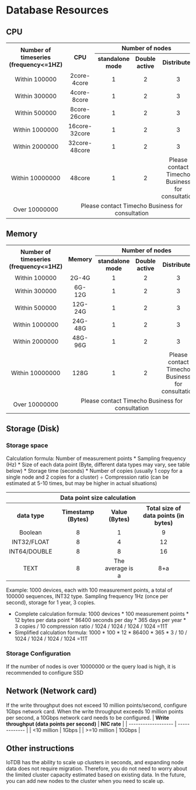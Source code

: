 <!--

    Licensed to the Apache Software Foundation (ASF) under one
    or more contributor license agreements.  See the NOTICE file
    distributed with this work for additional information
    regarding copyright ownership.  The ASF licenses this file
    to you under the Apache License, Version 2.0 (the
    "License"); you may not use this file except in compliance
    with the License.  You may obtain a copy of the License at
    
        http://www.apache.org/licenses/LICENSE-2.0
    
    Unless required by applicable law or agreed to in writing,
    software distributed under the License is distributed on an
    "AS IS" BASIS, WITHOUT WARRANTIES OR CONDITIONS OF ANY
    KIND, either express or implied.  See the License for the
    specific language governing permissions and limitations
    under the License.

-->
# Database Resources
## CPU
<table style="text-align: center;">
   <tbody>
      <tr>
            <th rowspan="2">Number of timeseries (frequency&lt;=1HZ)</th>
            <th rowspan="2">CPU</th>        
            <th colspan="3">Number of nodes</th>
      </tr>
      <tr>
      <th>standalone mode</th>   
      <th>Double active</th> 
      <th>Distributed</th> 
      </tr>
      <tr>
            <td>Within 100000</td>
            <td>2core-4core</td>
            <td>1</td>
            <td>2</td>
            <td>3</td>
      </tr>
      <tr>
            <td>Within 300000</td>
            <td>4core-8core</td>
            <td>1</td>
            <td>2</td>
            <td>3</td>
      </tr>
      <tr>
            <td>Within 500000</td>
            <td>8core-26core</td>
            <td>1</td>
            <td>2</td>
            <td>3</td>
      </tr>
      <tr>
            <td>Within 1000000</td>
            <td>16core-32core</td>
            <td>1</td>
            <td>2</td>
            <td>3</td>
      </tr>
      <tr>
            <td>Within 2000000</td>
            <td>32core-48core</td>
            <td>1</td>
            <td>2</td>
            <td>3</td>
      </tr>
      <tr>
            <td>Within 10000000</td>
            <td>48core</td>
            <td>1</td>
            <td>2</td>
            <td>Please contact Timecho Business for consultation</td>
      </tr>
      <tr>
            <td>Over 10000000</td>
            <td colspan="4">Please contact Timecho Business for consultation</td>
      </tr>
</tbody>
</table>

## Memory 
<table style="text-align: center;">
   <tbody>
      <tr>
            <th rowspan="2">Number of timeseries (frequency&lt;=1HZ)</th>
            <th rowspan="2">Memory</th>        
            <th colspan="3">Number of nodes</th>
      </tr>
      <tr>
      <th>standalone mode</th>   
      <th>Double active</th> 
      <th>Distributed</th> 
      </tr>
      <tr>
            <td>Within 100000</td>
            <td>2G-4G</td>
            <td>1</td>
            <td>2</td>
            <td>3</td>
      </tr>
      <tr>
            <td>Within 300000</td>
            <td>6G-12G</td>
            <td>1</td>
            <td>2</td>
            <td>3</td>
      </tr>
      <tr>
            <td>Within 500000</td>
            <td>12G-24G</td>
            <td>1</td>
            <td>2</td>
            <td>3</td>
      </tr>
      <tr>
            <td>Within 1000000</td>
            <td>24G-48G</td>
            <td>1</td>
            <td>2</td>
            <td>3</td>
      </tr>
      <tr>
            <td>Within 2000000</td>
            <td>48G-96G</td>
            <td>1</td>
            <td>2</td>
            <td>3</td>
      </tr>
      <tr>
            <td>Within 10000000</td>
            <td>128G</td>
            <td>1</td>
            <td>2</td>
            <td>Please contact Timecho Business for consultation</td>
      </tr>
      <tr>
            <td>Over 10000000</td>
            <td colspan="4">Please contact Timecho Business for consultation</td>
      </tr>
</tbody>
</table>

## Storage (Disk)
### Storage space
Calculation formula: Number of measurement points * Sampling frequency (Hz) * Size of each data point (Byte, different data types may vary, see table below) * Storage time (seconds) * Number of copies (usually 1 copy for a single node and 2 copies for a cluster) ÷ Compression ratio (can be estimated at 5-10 times, but may be higher in actual situations)
<table style="text-align: center;">
   <tbody>
      <tr>
            <th colspan="4">Data point size calculation</th>
      </tr>
      <tr>
            <th>data type</th>   
            <th>Timestamp (Bytes)</th> 
            <th> Value (Bytes)</th> 
            <th> Total size of data points (in bytes) 
      </th> 
      </tr>
      <tr>
            <td>Boolean</td>
            <td>8</td>
            <td>1</td>
            <td>9</td>
      </tr>
      <tr>
            <td> INT32/FLOAT</td>
            <td>8</td>
            <td>4</td>
            <td>12</td>
      </tr>
      <tr>
            <td>INT64/DOUBLE</td>
            <td>8</td>
            <td>8</td>
            <td>16</td>
      </tr>
      <tr>
            <td>TEXT</td>
            <td>8</td>
            <td>The average is a</td>
            <td>8+a</td>
      </tr>
</tbody>
</table>

Example: 1000 devices, each with 100 measurement points, a total of 100000 sequences, INT32 type. Sampling frequency 1Hz (once per second), storage for 1 year, 3 copies.
- Complete calculation formula: 1000 devices * 100 measurement points * 12 bytes per data point * 86400 seconds per day * 365 days per year * 3 copies / 10 compression ratio / 1024 / 1024 / 1024 / 1024 =11T
- Simplified calculation formula: 1000 * 100 * 12 * 86400 * 365 * 3 / 10 / 1024 / 1024 / 1024 / 1024 =11T
### Storage Configuration
If the number of nodes is over 10000000 or the query load is high, it is recommended to configure SSD
## Network (Network card)
If the write throughput does not exceed 10 million points/second, configure 1Gbps network card. When the write throughput exceeds 10 million points per second, a 10Gbps network card needs to be configured.
| **Write throughput (data points per second)** | **NIC rate** |
| ------------------- | ------------- |
| <10 million | 1Gbps |
| >=10 million | 10Gbps |
## Other instructions
IoTDB has the ability to scale up clusters in seconds, and expanding node data does not require migration. Therefore, you do not need to worry about the limited cluster capacity estimated based on existing data. In the future, you can add new nodes to the cluster when you need to scale up.
